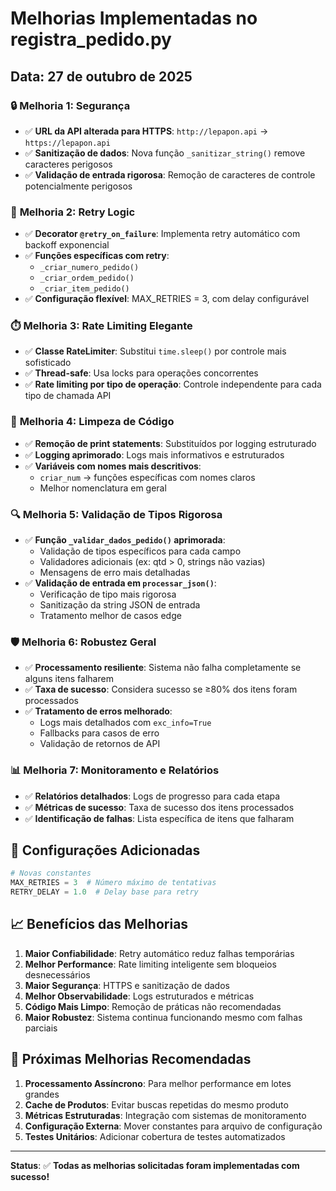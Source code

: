 # Melhorias Implementadas no registra_pedido.py

## Data: 27 de outubro de 2025

### 🔒 **Melhoria 1: Segurança**
- ✅ **URL da API alterada para HTTPS**: `http://lepapon.api` → `https://lepapon.api`
- ✅ **Sanitização de dados**: Nova função `_sanitizar_string()` remove caracteres perigosos
- ✅ **Validação de entrada rigorosa**: Remoção de caracteres de controle potencialmente perigosos

### 🔄 **Melhoria 2: Retry Logic**
- ✅ **Decorator `@retry_on_failure`**: Implementa retry automático com backoff exponencial
- ✅ **Funções específicas com retry**:
  - `_criar_numero_pedido()`
  - `_criar_ordem_pedido()`  
  - `_criar_item_pedido()`
- ✅ **Configuração flexível**: MAX_RETRIES = 3, com delay configurável

### ⏱️ **Melhoria 3: Rate Limiting Elegante**
- ✅ **Classe RateLimiter**: Substitui `time.sleep()` por controle mais sofisticado
- ✅ **Thread-safe**: Usa locks para operações concorrentes
- ✅ **Rate limiting por tipo de operação**: Controle independente para cada tipo de chamada API

### 🧹 **Melhoria 4: Limpeza de Código**
- ✅ **Remoção de print statements**: Substituídos por logging estruturado
- ✅ **Logging aprimorado**: Logs mais informativos e estruturados
- ✅ **Variáveis com nomes mais descritivos**: 
  - `criar_num` → funções específicas com nomes claros
  - Melhor nomenclatura em geral

### 🔍 **Melhoria 5: Validação de Tipos Rigorosa**
- ✅ **Função `_validar_dados_pedido()` aprimorada**:
  - Validação de tipos específicos para cada campo
  - Validadores adicionais (ex: qtd > 0, strings não vazias)
  - Mensagens de erro mais detalhadas
- ✅ **Validação de entrada em `processar_json()`**:
  - Verificação de tipo mais rigorosa
  - Sanitização da string JSON de entrada
  - Tratamento melhor de casos edge

### 🛡️ **Melhoria 6: Robustez Geral**
- ✅ **Processamento resiliente**: Sistema não falha completamente se alguns itens falharem
- ✅ **Taxa de sucesso**: Considera sucesso se ≥80% dos itens foram processados
- ✅ **Tratamento de erros melhorado**: 
  - Logs mais detalhados com `exc_info=True`
  - Fallbacks para casos de erro
  - Validação de retornos de API

### 📊 **Melhoria 7: Monitoramento e Relatórios**
- ✅ **Relatórios detalhados**: Logs de progresso para cada etapa
- ✅ **Métricas de sucesso**: Taxa de sucesso dos itens processados
- ✅ **Identificação de falhas**: Lista específica de itens que falharam

## 🔧 **Configurações Adicionadas**

```python
# Novas constantes
MAX_RETRIES = 3  # Número máximo de tentativas
RETRY_DELAY = 1.0  # Delay base para retry
```

## 📈 **Benefícios das Melhorias**

1. **Maior Confiabilidade**: Retry automático reduz falhas temporárias
2. **Melhor Performance**: Rate limiting inteligente sem bloqueios desnecessários
3. **Maior Segurança**: HTTPS e sanitização de dados
4. **Melhor Observabilidade**: Logs estruturados e métricas
5. **Código Mais Limpo**: Remoção de práticas não recomendadas
6. **Maior Robustez**: Sistema continua funcionando mesmo com falhas parciais

## 🚀 **Próximas Melhorias Recomendadas**

1. **Processamento Assíncrono**: Para melhor performance em lotes grandes
2. **Cache de Produtos**: Evitar buscas repetidas do mesmo produto
3. **Métricas Estruturadas**: Integração com sistemas de monitoramento
4. **Configuração Externa**: Mover constantes para arquivo de configuração
5. **Testes Unitários**: Adicionar cobertura de testes automatizados

---

**Status**: ✅ **Todas as melhorias solicitadas foram implementadas com sucesso!**